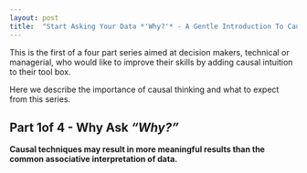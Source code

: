 ```yaml
---
layout: post
title:  "Start Asking Your Data *'Why?'* - A Gentle Introduction To Causal Inference - Part 1/4"
---
```


This is the first of a four part series aimed at decision makers, technical or managerial, who would like to improve their skills by adding causal intuition to their tool box. 

Here we describe the importance of causal thinking and what to expect from this series.

## Part 1of 4 - Why Ask *“Why?”*
**Causal techniques may result in more meaningful results than the common associative interpretation of data.** 

